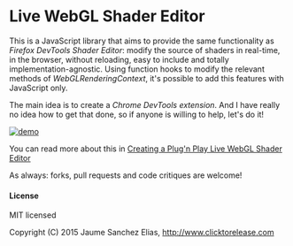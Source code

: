 # Live WebGL Shader Editor
This is a JavaScript library that aims to provide the same functionality as *Firefox DevTools Shader Editor*: modify the source of shaders in real-time, in the browser, without reloading, easy to include and totally implementation-agnostic. Using function hooks to modify the relevant methods of *WebGLRenderingContext*, it's possible to add this features with JavaScript only.

The main idea is to create a *Chrome DevTools extension*. And I have really no idea how to get that done, so if anyone is willing to help, let's do it!

[![demo](http://www.clicktorelease.com/blog/shader-editor-images/snapshot.jpg)](http://www.clicktorelease.com/tmp/shader-editor)

You can read more about this in [Creating a Plug'n Play Live WebGL Shader Editor](http://www.clicktorelease.com/blog/live-webgl-shader-editor)

As always: forks, pull requests and code critiques are welcome!

#### License ####

MIT licensed

Copyright (C) 2015 Jaume Sanchez Elias, http://www.clicktorelease.com